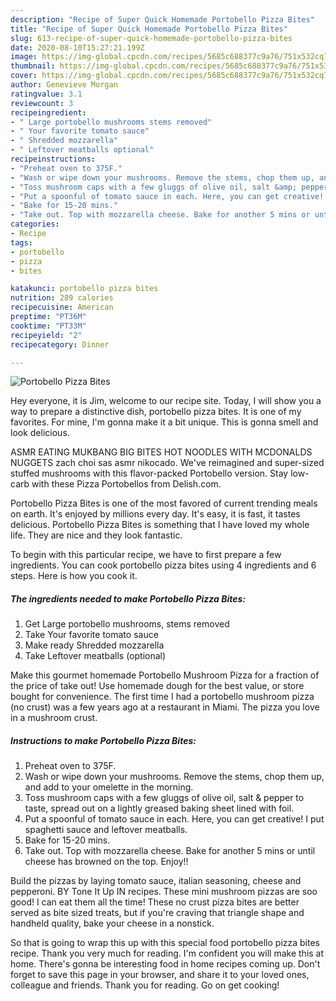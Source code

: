 ```yaml
---
description: "Recipe of Super Quick Homemade Portobello Pizza Bites"
title: "Recipe of Super Quick Homemade Portobello Pizza Bites"
slug: 613-recipe-of-super-quick-homemade-portobello-pizza-bites
date: 2020-08-10T15:27:21.199Z
image: https://img-global.cpcdn.com/recipes/5685c688377c9a76/751x532cq70/portobello-pizza-bites-recipe-main-photo.jpg
thumbnail: https://img-global.cpcdn.com/recipes/5685c688377c9a76/751x532cq70/portobello-pizza-bites-recipe-main-photo.jpg
cover: https://img-global.cpcdn.com/recipes/5685c688377c9a76/751x532cq70/portobello-pizza-bites-recipe-main-photo.jpg
author: Genevieve Morgan
ratingvalue: 3.1
reviewcount: 3
recipeingredient:
- " Large portobello mushrooms stems removed"
- " Your favorite tomato sauce"
- " Shredded mozzarella"
- " Leftover meatballs optional"
recipeinstructions:
- "Preheat oven to 375F."
- "Wash or wipe down your mushrooms. Remove the stems, chop them up, and add to your omelette in the morning."
- "Toss mushroom caps with a few gluggs of olive oil, salt &amp; pepper to taste, spread out on a lightly greased baking sheet lined with foil."
- "Put a spoonful of tomato sauce in each. Here, you can get creative! I put spaghetti sauce and leftover meatballs."
- "Bake for 15-20 mins."
- "Take out. Top with mozzarella cheese. Bake for another 5 mins or until cheese has browned on the top. Enjoy!!"
categories:
- Recipe
tags:
- portobello
- pizza
- bites

katakunci: portobello pizza bites 
nutrition: 289 calories
recipecuisine: American
preptime: "PT36M"
cooktime: "PT33M"
recipeyield: "2"
recipecategory: Dinner

---
```



![Portobello Pizza Bites](https://img-global.cpcdn.com/recipes/5685c688377c9a76/751x532cq70/portobello-pizza-bites-recipe-main-photo.jpg)

Hey everyone, it is Jim, welcome to our recipe site. Today, I will show you a way to prepare a distinctive dish, portobello pizza bites. It is one of my favorites. For mine, I'm gonna make it a bit unique. This is gonna smell and look delicious.

ASMR EATING MUKBANG BIG BITES HOT NOODLES WITH MCDONALDS NUGGETS zach choi sas asmr nikocado. We&#39;ve reimagined and super-sized stuffed mushrooms with this flavor-packed Portobello version. Stay low-carb with these Pizza Portobellos from Delish.com.

Portobello Pizza Bites is one of the most favored of current trending meals on earth. It's enjoyed by millions every day. It's easy, it is fast, it tastes delicious. Portobello Pizza Bites is something that I have loved my whole life. They are nice and they look fantastic.


To begin with this particular recipe, we have to first prepare a few ingredients. You can cook portobello pizza bites using 4 ingredients and 6 steps. Here is how you cook it.

<!--inarticleads1-->

##### The ingredients needed to make Portobello Pizza Bites:

1. Get  Large portobello mushrooms, stems removed
1. Take  Your favorite tomato sauce
1. Make ready  Shredded mozzarella
1. Take  Leftover meatballs (optional)


Make this gourmet homemade Portobello Mushroom Pizza for a fraction of the price of take out! Use homemade dough for the best value, or store bought for convenience. The first time I had a portobello mushroom pizza (no crust) was a few years ago at a restaurant in Miami. The pizza you love in a mushroom crust. 

<!--inarticleads2-->

##### Instructions to make Portobello Pizza Bites:

1. Preheat oven to 375F.
1. Wash or wipe down your mushrooms. Remove the stems, chop them up, and add to your omelette in the morning.
1. Toss mushroom caps with a few gluggs of olive oil, salt &amp; pepper to taste, spread out on a lightly greased baking sheet lined with foil.
1. Put a spoonful of tomato sauce in each. Here, you can get creative! I put spaghetti sauce and leftover meatballs.
1. Bake for 15-20 mins.
1. Take out. Top with mozzarella cheese. Bake for another 5 mins or until cheese has browned on the top. Enjoy!!


Build the pizzas by laying tomato sauce, italian seasoning, cheese and pepperoni. BY Tone It Up IN recipes. These mini mushroom pizzas are soo good! I can eat them all the time! These no crust pizza bites are better served as bite sized treats, but if you&#39;re craving that triangle shape and handheld quality, bake your cheese in a nonstick. 

So that is going to wrap this up with this special food portobello pizza bites recipe. Thank you very much for reading. I'm confident you will make this at home. There's gonna be interesting food in home recipes coming up. Don't forget to save this page in your browser, and share it to your loved ones, colleague and friends. Thank you for reading. Go on get cooking!
